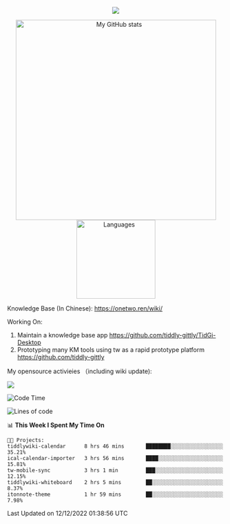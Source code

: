 <a href="https://github.com/linonetwo">
    <p align="center">
        <img src="https://github-profile-trophy.vercel.app/?username=linonetwo&column=7&theme=onedark"/>
    </p>
</a>
<a align="center" href="https://github.com/linonetwo">
  <p align="center">
    <img src="https://github-readme-stats.vercel.app/api?username=linonetwo&show_icons=true&count_private=true" alt="My GitHub stats" width="465"/>
    <img src="https://github-readme-stats.vercel.app/api/top-langs/?username=linonetwo&layout=compact&langs_count=10" alt="Languages" height="183">
  </p>
</a>

Knowledge Base (In Chinese): https://onetwo.ren/wiki/

Working On: 

1. Maintain a knowledge base app https://github.com/tiddly-gittly/TidGi-Desktop
1. Prototyping many KM tools using tw as a rapid prototype platform https://github.com/tiddly-gittly

My opensource activieies （including wiki update):

![](https://visitor-badge.glitch.me/badge?page_id=linonetwo.linonetwo)

<!--START_SECTION:waka-->
![Code Time](http://img.shields.io/badge/Code%20Time-1%2C327%20hrs%2055%20mins-blue)

![Lines of code](https://img.shields.io/badge/From%20Hello%20World%20I%27ve%20Written-2%20Million%20lines%20of%20code-blue)

📊 **This Week I Spent My Time On** 

```text
🐱‍💻 Projects: 
tiddlywiki-calendar      8 hrs 46 mins       ████████░░░░░░░░░░░░░░░░░   35.21% 
ical-calendar-importer   3 hrs 56 mins       ████░░░░░░░░░░░░░░░░░░░░░   15.81% 
tw-mobile-sync           3 hrs 1 min         ███░░░░░░░░░░░░░░░░░░░░░░   12.15% 
tiddlywiki-whiteboard    2 hrs 5 mins        ██░░░░░░░░░░░░░░░░░░░░░░░   8.37% 
itonnote-theme           1 hr 59 mins        ██░░░░░░░░░░░░░░░░░░░░░░░   7.98%

```


 Last Updated on 12/12/2022 01:38:56 UTC
<!--END_SECTION:waka-->

